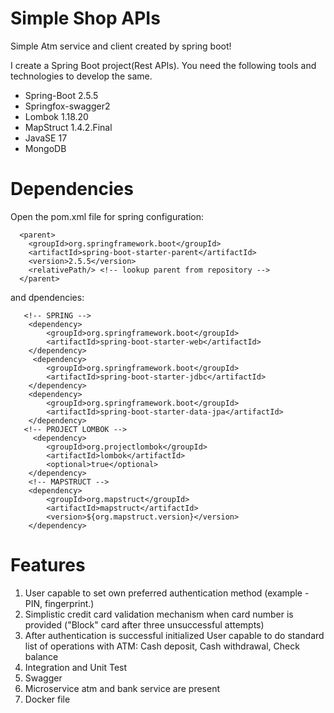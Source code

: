 # Simple Shop APIs
Simple Atm service and client created by spring boot!

I create a Spring Boot project(Rest APIs). You need the following tools and technologies to develop the same.
- Spring-Boot 2.5.5
- Springfox-swagger2 
- Lombok 1.18.20
- MapStruct 1.4.2.Final
- JavaSE 17
- MongoDB

# Dependencies
Open the pom.xml file for spring configuration:

      <parent>
        <groupId>org.springframework.boot</groupId>
        <artifactId>spring-boot-starter-parent</artifactId>
        <version>2.5.5</version>
        <relativePath/> <!-- lookup parent from repository -->
      </parent>

and dpendencies:

       <!-- SPRING -->
        <dependency>
            <groupId>org.springframework.boot</groupId>
            <artifactId>spring-boot-starter-web</artifactId>
        </dependency>
         <dependency>
            <groupId>org.springframework.boot</groupId>
            <artifactId>spring-boot-starter-jdbc</artifactId>
        </dependency>
        <dependency>
            <groupId>org.springframework.boot</groupId>
            <artifactId>spring-boot-starter-data-jpa</artifactId>
        </dependency>
       <!-- PROJECT LOMBOK -->
         <dependency>
            <groupId>org.projectlombok</groupId>
            <artifactId>lombok</artifactId>
            <optional>true</optional>
        </dependency>
        <!-- MAPSTRUCT -->
        <dependency>
            <groupId>org.mapstruct</groupId>
            <artifactId>mapstruct</artifactId>
            <version>${org.mapstruct.version}</version>
        </dependency>
         


# Features

1. User capable to set own preferred authentication method (example - PIN, fingerprint.)
2. Simplistic credit card validation mechanism when card number is provided ("Block" card after three unsuccessful attempts)
3. After authentication is successful initialized User capable to do standard list of operations with ATM: Cash deposit, Cash withdrawal, Check balance
4. Integration and Unit Test
5. Swagger 
6. Microservice atm and bank service are present
7. Docker file